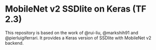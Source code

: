 # MobileNet v2 SSDlite on Keras (TF 2.3)

This repository is based on the work of @rui-liu, @markshih91 and @pierluigiferrari.
It provides a Keras version of SSDlite with MobileNet v2 backend.

